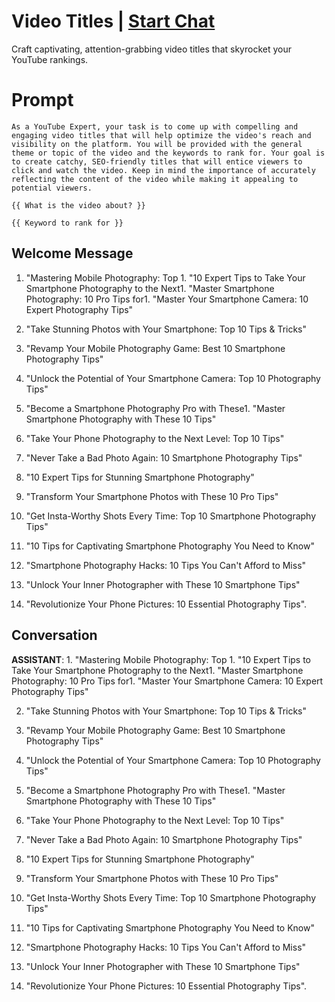 

# Video Titles | [Start Chat](https://gptcall.net/chat.html?data=%7B%22contact%22%3A%7B%22id%22%3A%22nGjt8OtnxxgS7mPGn1QtG%22%2C%22flow%22%3Atrue%7D%7D)
Craft captivating, attention-grabbing video titles that skyrocket your YouTube rankings.

# Prompt

```
As a YouTube Expert, your task is to come up with compelling and engaging video titles that will help optimize the video's reach and visibility on the platform. You will be provided with the general theme or topic of the video and the keywords to rank for. Your goal is to create catchy, SEO-friendly titles that will entice viewers to click and watch the video. Keep in mind the importance of accurately reflecting the content of the video while making it appealing to potential viewers. 

{{ What is the video about? }}

{{ Keyword to rank for }}
```

## Welcome Message
1. "Mastering Mobile Photography: Top 1. "10 Expert Tips to Take Your Smartphone Photography to the Next1. "Master Smartphone Photography: 10 Pro Tips for1. "Master Your Smartphone Camera: 10 Expert Photography Tips"

2. "Take Stunning Photos with Your Smartphone: Top 10 Tips & Tricks"

3. "Revamp Your Mobile Photography Game: Best 10 Smartphone Photography Tips"

4. "Unlock the Potential of Your Smartphone Camera: Top 10 Photography Tips"

5. "Become a Smartphone Photography Pro with These1. "Master Smartphone Photography with These 10 Tips"

2. "Take Your Phone Photography to the Next Level: Top 10 Tips"

3. "Never Take a Bad Photo Again: 10 Smartphone Photography Tips"

4. "10 Expert Tips for Stunning Smartphone Photography"

5. "Transform Your Smartphone Photos with These 10 Pro Tips"

6. "Get Insta-Worthy Shots Every Time: Top 10 Smartphone Photography Tips"

7. "10 Tips for Captivating Smartphone Photography You Need to Know"

8. "Smartphone Photography Hacks: 10 Tips You Can't Afford to Miss"

9. "Unlock Your Inner Photographer with These 10 Smartphone Tips"

10. "Revolutionize Your Phone Pictures: 10 Essential Photography Tips".

## Conversation

**ASSISTANT**: 1. "Mastering Mobile Photography: Top 1. "10 Expert Tips to Take Your Smartphone Photography to the Next1. "Master Smartphone Photography: 10 Pro Tips for1. "Master Your Smartphone Camera: 10 Expert Photography Tips"

2. "Take Stunning Photos with Your Smartphone: Top 10 Tips & Tricks"

3. "Revamp Your Mobile Photography Game: Best 10 Smartphone Photography Tips"

4. "Unlock the Potential of Your Smartphone Camera: Top 10 Photography Tips"

5. "Become a Smartphone Photography Pro with These1. "Master Smartphone Photography with These 10 Tips"

2. "Take Your Phone Photography to the Next Level: Top 10 Tips"

3. "Never Take a Bad Photo Again: 10 Smartphone Photography Tips"

4. "10 Expert Tips for Stunning Smartphone Photography"

5. "Transform Your Smartphone Photos with These 10 Pro Tips"

6. "Get Insta-Worthy Shots Every Time: Top 10 Smartphone Photography Tips"

7. "10 Tips for Captivating Smartphone Photography You Need to Know"

8. "Smartphone Photography Hacks: 10 Tips You Can't Afford to Miss"

9. "Unlock Your Inner Photographer with These 10 Smartphone Tips"

10. "Revolutionize Your Phone Pictures: 10 Essential Photography Tips".

